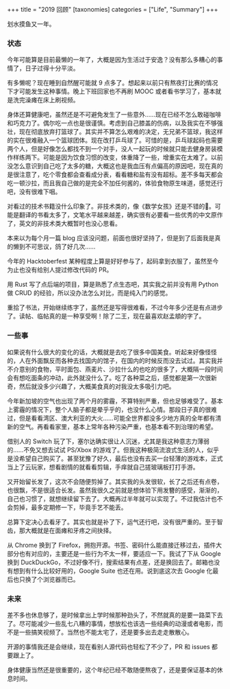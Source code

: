 +++
title = "2019 回顾"
[taxonomies]
categories = ["Life", "Summary"]
+++

划水摸鱼又一年。

<!-- more -->

### 状态

今年可能算是目前最懒的一年了，大概是因为生活过于安逸？没有那么多糟心的事情了，日子过得十分平淡。

有多懒呢？现在睡到自然醒可能就 9 点多了。想起来以前只有熬夜打比赛的情况下才可能发生这种事情。晚上下班回家也不再刷 MOOC 或者看书学习了，基本就是洗完澡瘫在床上刷视频。

身体还算健康吧，虽然还是不可避免发生了一些意外……现在已经不怎么敢碰咖啡和巧克力了。偶尔吃一点也是很谨慎。考虑到自己膝盖的伤病，以及我实在不够强壮，现在彻底放弃打篮球了。其实并不算怎么艰难的决定，无兄弟不篮球，我这样的实在很难融入一个篮球团体。现在改打乒乓球了。可惜的是，乒乓球起码也需要两个人，但是好像怎么都找不到一个对手，没人一起玩的时候就只能去健身房装模作样练两下。可能是因为饮食习惯的改变，体重降了一些，增重实在太难了。以前没怎么意识到自己吃了太多的糖，大概这也是我血压有点偏高的原因吧，现在真的是很注意了，吃个零食都会查看成分表，看看糖和盐有没有超标。差不多每天都会吃一顿沙拉，而且我自己做的是完全不加任何酱的，体验食物原生味道，感觉还行吧，没有很难下咽。

对看过的技术书籍没什么印象了。非技术类的，像《数学女孩》还是不错的🍋。可能是翻译的书看太多了，文笔水平越来越差，确实很有必要看一些优秀的中文原作了，英文的非技术类大概暂时也没心思看。

本来以为每个月一篇 blog 应该没问题，前面也很好坚持了，但是到了后面我是真的懒到不可思议，鸽了好几次……

今年的 Hacktoberfest 某种程度上算是好好参与了，起码拿到衣服了，虽然至今为止也没有给别人提过修改代码的 PR。

用 Rust 写了点后端的项目，算是熟悉了点生态吧，其实我之前并没有用 Python 做 CRUD 的经验，所以没办法怎么对比，而是纯入门的感觉。

重拾了书法，开始继续练字了，虽然还是写得很难看，不过今年多少还是有点进步了。读帖、临帖真的是一种享受啊！除了二王，现在最喜欢赵孟頫的字了。

### 一些事

如果说有什么很大的变化的话，大概就是去吃了很多中国美食。听起来好像怪怪的，人在外面飘反而各种去找国内的馆子，在国内的时候反而没去试过。其实我并不介意别的食物，平时面包、燕麦片、沙拉什么的也吃的很多了，大概隔一段时间会有想吃面条的冲动，此外就没什么了。吃了各种菜之后，感觉都是第一次很新奇，然后就没多少兴趣了，大概美食真的对我没太多吸引力吧。

今年新加坡的空气也出现了两个月的雾霾，不算特别严重，但也足够难受了。基本上雾霾的情况下，整个人脑子都是晕乎乎的，也没什么心情。那段日子真的很难过，但是看看湾区、澳大利亚的大火……可能全世界都没多少地方真的全年都有清新的空气。再看看家里，基本上常年各种污染严重，也基本看不到治理的希望。

借别人的 Switch 玩了下，塞尔达确实很让人沉迷，尤其是我这种意志力薄弱的……不免又想去试试 PS/Xbox 的游戏了。但我这种极简流浪式生活的人，似乎是没希望自己购买了。甚至犹豫了好久，最后也没有去买一台轻薄的游戏本，正式当上了云玩家，想看剧情的就看看剪辑，手痒就自己搓玻璃板打打手游。

又开始留长发了，这次不会随便剪掉了。其实我的头发很软，长了之后还有点卷，也很飘，不是很适合长发。虽然我很久之前就是想体验下用发簪的感受，渐渐的，自己也习惯了，就想继续留下去了。大概再过半年就可以实现了。不过我估计也不会剪掉，最多定期修一下，毕竟手艺不能丢。

总算下定决心去看牙了。其实也就是补了下，运气还行吧，没有很严重的。至于智齿，那大概就是在面瘫和牙疼之间抉择。

从 Chrome 换到了 Firefox，拥抱开源。书签、密码什么能直接迁移过去，插件大部分也有对应的，主要还是一些行为不太一样，要适应一下。我试了下从 Google 换到 DuckDuckGo，不过好像不行，搜索结果有点差，还是换回去了。邮箱也没有想到有什么比较好用的，Google Suite 也还在用。说到底这次去 Google 化最后也只换了个浏览器而已。

### 未来

差不多也休息够了，是时候拿出上学时候那种劲头了，不然就真的是要一路菜下去了。尽可能减少一些乱七八糟的事情，想放松也该选一些经典的动漫或者电影，而不是一些搞笑视频了。当然也不能太宅了，还是要多出去走走散散心。

开源的事情我还是会继续，现在看别人源代码也轻松了不少了，PR 和 issues 都要跟上了。

身体健康当然还是很重要的，这个年纪已经不敢随便熬夜了，还是要保证基本的休息时间。
